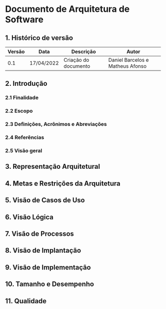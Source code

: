 # Documento de Arquitetura de Software

## 1. Histórico de versão

<center>

| Versão | Data       | Descrição                   | Autor         |
| ------ | ---------- | --------------------------- | ------------- |
| 0.1    | 17/04/2022 | Criação do documento        | Daniel Barcelos e Matheus Afonso  |

</center>

## 2. Introdução

### 2.1 Finalidade

### 2.2 Escopo

### 2.3 Definições, Acrônimos e Abreviações

### 2.4 Referências

### 2.5 Visão geral

## 3. Representação Arquitetural

## 4. Metas e Restrições da Arquitetura

## 5. Visão de Casos de Uso

## 6. Visão Lógica

## 7. Visão de Processos

## 8. Visão de Implantação

## 9. Visão de Implementação

## 10. Tamanho e Desempenho

## 11. Qualidade
